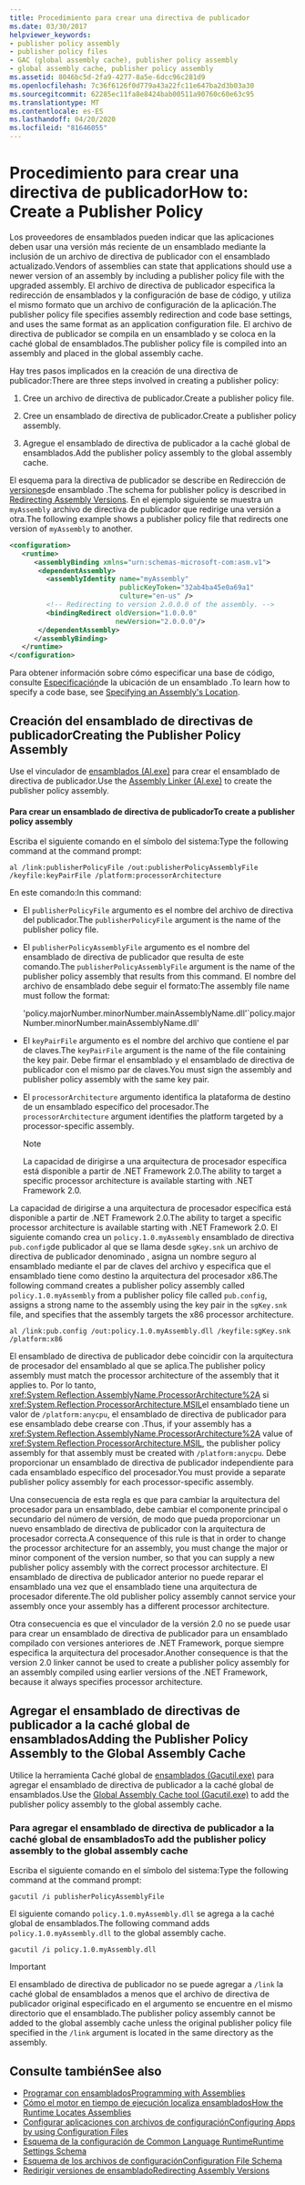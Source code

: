 ```yaml
---
title: Procedimiento para crear una directiva de publicador
ms.date: 03/30/2017
helpviewer_keywords:
- publisher policy assembly
- publisher policy files
- GAC (global assembly cache), publisher policy assembly
- global assembly cache, publisher policy assembly
ms.assetid: 8046bc5d-2fa9-4277-8a5e-6dcc96c281d9
ms.openlocfilehash: 7c36f6126f0d779a43a22fc11e647ba2d3b03a30
ms.sourcegitcommit: 62285ec11fa8e8424bab00511a90760c60e63c95
ms.translationtype: MT
ms.contentlocale: es-ES
ms.lasthandoff: 04/20/2020
ms.locfileid: "81646055"
---
```

# <a name="how-to-create-a-publisher-policy"></a><span data-ttu-id="066f6-102">Procedimiento para crear una directiva de publicador</span><span class="sxs-lookup"><span data-stu-id="066f6-102">How to: Create a Publisher Policy</span></span>

<span data-ttu-id="066f6-103">Los proveedores de ensamblados pueden indicar que las aplicaciones deben usar una versión más reciente de un ensamblado mediante la inclusión de un archivo de directiva de publicador con el ensamblado actualizado.</span><span class="sxs-lookup"><span data-stu-id="066f6-103">Vendors of assemblies can state that applications should use a newer version of an assembly by including a publisher policy file with the upgraded assembly.</span></span> <span data-ttu-id="066f6-104">El archivo de directiva de publicador especifica la redirección de ensamblados y la configuración de base de código, y utiliza el mismo formato que un archivo de configuración de la aplicación.</span><span class="sxs-lookup"><span data-stu-id="066f6-104">The publisher policy file specifies assembly redirection and code base settings, and uses the same format as an application configuration file.</span></span> <span data-ttu-id="066f6-105">El archivo de directiva de publicador se compila en un ensamblado y se coloca en la caché global de ensamblados.</span><span class="sxs-lookup"><span data-stu-id="066f6-105">The publisher policy file is compiled into an assembly and placed in the global assembly cache.</span></span>

<span data-ttu-id="066f6-106">Hay tres pasos implicados en la creación de una directiva de publicador:</span><span class="sxs-lookup"><span data-stu-id="066f6-106">There are three steps involved in creating a publisher policy:</span></span>

1. <span data-ttu-id="066f6-107">Cree un archivo de directiva de publicador.</span><span class="sxs-lookup"><span data-stu-id="066f6-107">Create a publisher policy file.</span></span>

2. <span data-ttu-id="066f6-108">Cree un ensamblado de directiva de publicador.</span><span class="sxs-lookup"><span data-stu-id="066f6-108">Create a publisher policy assembly.</span></span>

3. <span data-ttu-id="066f6-109">Agregue el ensamblado de directiva de publicador a la caché global de ensamblados.</span><span class="sxs-lookup"><span data-stu-id="066f6-109">Add the publisher policy assembly to the global assembly cache.</span></span>

<span data-ttu-id="066f6-110">El esquema para la directiva de publicador se describe en Redirección de [versiones](redirect-assembly-versions.md)de ensamblado .</span><span class="sxs-lookup"><span data-stu-id="066f6-110">The schema for publisher policy is described in [Redirecting Assembly Versions](redirect-assembly-versions.md).</span></span> <span data-ttu-id="066f6-111">En el ejemplo siguiente se muestra un `myAssembly` archivo de directiva de publicador que redirige una versión a otra.</span><span class="sxs-lookup"><span data-stu-id="066f6-111">The following example shows a publisher policy file that redirects one version of `myAssembly` to another.</span></span>

```xml
<configuration>
   <runtime>
      <assemblyBinding xmlns="urn:schemas-microsoft-com:asm.v1">
       <dependentAssembly>
         <assemblyIdentity name="myAssembly"
                           publicKeyToken="32ab4ba45e0a69a1"
                           culture="en-us" />
         <!-- Redirecting to version 2.0.0.0 of the assembly. -->
         <bindingRedirect oldVersion="1.0.0.0"
                          newVersion="2.0.0.0"/>
       </dependentAssembly>
      </assemblyBinding>
   </runtime>
</configuration>
```

<span data-ttu-id="066f6-112">Para obtener información sobre cómo especificar una base de código, consulte [Especificación](specify-assembly-location.md)de la ubicación de un ensamblado .</span><span class="sxs-lookup"><span data-stu-id="066f6-112">To learn how to specify a code base, see [Specifying an Assembly's Location](specify-assembly-location.md).</span></span>

## <a name="creating-the-publisher-policy-assembly"></a><span data-ttu-id="066f6-113">Creación del ensamblado de directivas de publicador</span><span class="sxs-lookup"><span data-stu-id="066f6-113">Creating the Publisher Policy Assembly</span></span>

<span data-ttu-id="066f6-114">Use el vinculador de [ensamblados (Al.exe)](../tools/al-exe-assembly-linker.md) para crear el ensamblado de directiva de publicador.</span><span class="sxs-lookup"><span data-stu-id="066f6-114">Use the [Assembly Linker (Al.exe)](../tools/al-exe-assembly-linker.md) to create the publisher policy assembly.</span></span>

#### <a name="to-create-a-publisher-policy-assembly"></a><span data-ttu-id="066f6-115">Para crear un ensamblado de directiva de publicador</span><span class="sxs-lookup"><span data-stu-id="066f6-115">To create a publisher policy assembly</span></span>

<span data-ttu-id="066f6-116">Escriba el siguiente comando en el símbolo del sistema:</span><span class="sxs-lookup"><span data-stu-id="066f6-116">Type the following command at the command prompt:</span></span>

```console
al /link:publisherPolicyFile /out:publisherPolicyAssemblyFile /keyfile:keyPairFile /platform:processorArchitecture
```

<span data-ttu-id="066f6-117">En este comando:</span><span class="sxs-lookup"><span data-stu-id="066f6-117">In this command:</span></span>

- <span data-ttu-id="066f6-118">El `publisherPolicyFile` argumento es el nombre del archivo de directiva del publicador.</span><span class="sxs-lookup"><span data-stu-id="066f6-118">The `publisherPolicyFile` argument is the name of the publisher policy file.</span></span>

- <span data-ttu-id="066f6-119">El `publisherPolicyAssemblyFile` argumento es el nombre del ensamblado de directiva de publicador que resulta de este comando.</span><span class="sxs-lookup"><span data-stu-id="066f6-119">The `publisherPolicyAssemblyFile` argument is the name of the publisher policy assembly that results from this command.</span></span> <span data-ttu-id="066f6-120">El nombre del archivo de ensamblado debe seguir el formato:</span><span class="sxs-lookup"><span data-stu-id="066f6-120">The assembly file name must follow the format:</span></span>

  <span data-ttu-id="066f6-121">'policy.majorNumber.minorNumber.mainAssemblyName.dll'</span><span class="sxs-lookup"><span data-stu-id="066f6-121">\`policy.majorNumber.minorNumber.mainAssemblyName.dll'</span></span>

- <span data-ttu-id="066f6-122">El `keyPairFile` argumento es el nombre del archivo que contiene el par de claves.</span><span class="sxs-lookup"><span data-stu-id="066f6-122">The `keyPairFile` argument is the name of the file containing the key pair.</span></span> <span data-ttu-id="066f6-123">Debe firmar el ensamblado y el ensamblado de directiva de publicador con el mismo par de claves.</span><span class="sxs-lookup"><span data-stu-id="066f6-123">You must sign the assembly and publisher policy assembly with the same key pair.</span></span>

- <span data-ttu-id="066f6-124">El `processorArchitecture` argumento identifica la plataforma de destino de un ensamblado específico del procesador.</span><span class="sxs-lookup"><span data-stu-id="066f6-124">The `processorArchitecture` argument identifies the platform targeted by a processor-specific assembly.</span></span>

  > [!NOTE]
  > <span data-ttu-id="066f6-125">La capacidad de dirigirse a una arquitectura de procesador específica está disponible a partir de .NET Framework 2.0.</span><span class="sxs-lookup"><span data-stu-id="066f6-125">The ability to target a specific processor architecture is available starting with .NET Framework 2.0.</span></span>

<span data-ttu-id="066f6-126">La capacidad de dirigirse a una arquitectura de procesador específica está disponible a partir de .NET Framework 2.0.</span><span class="sxs-lookup"><span data-stu-id="066f6-126">The ability to target a specific processor architecture is available starting with .NET Framework 2.0.</span></span> <span data-ttu-id="066f6-127">El siguiente comando crea un `policy.1.0.myAssembly` ensamblado de directiva `pub.config`de publicador al que se llama desde `sgKey.snk` un archivo de directiva de publicador denominado , asigna un nombre seguro al ensamblado mediante el par de claves del archivo y especifica que el ensamblado tiene como destino la arquitectura del procesador x86.</span><span class="sxs-lookup"><span data-stu-id="066f6-127">The following command creates a publisher policy assembly called `policy.1.0.myAssembly` from a publisher policy file called `pub.config`, assigns a strong name to the assembly using the key pair in the `sgKey.snk` file, and specifies that the assembly targets the x86 processor architecture.</span></span>

```console
al /link:pub.config /out:policy.1.0.myAssembly.dll /keyfile:sgKey.snk /platform:x86
```

<span data-ttu-id="066f6-128">El ensamblado de directiva de publicador debe coincidir con la arquitectura de procesador del ensamblado al que se aplica.</span><span class="sxs-lookup"><span data-stu-id="066f6-128">The publisher policy assembly must match the processor architecture of the assembly that it applies to.</span></span> <span data-ttu-id="066f6-129">Por lo tanto, <xref:System.Reflection.AssemblyName.ProcessorArchitecture%2A> si <xref:System.Reflection.ProcessorArchitecture.MSIL>el ensamblado tiene un valor de `/platform:anycpu`, el ensamblado de directiva de publicador para ese ensamblado debe crearse con .</span><span class="sxs-lookup"><span data-stu-id="066f6-129">Thus, if your assembly has a <xref:System.Reflection.AssemblyName.ProcessorArchitecture%2A> value of <xref:System.Reflection.ProcessorArchitecture.MSIL>, the publisher policy assembly for that assembly must be created with `/platform:anycpu`.</span></span> <span data-ttu-id="066f6-130">Debe proporcionar un ensamblado de directiva de publicador independiente para cada ensamblado específico del procesador.</span><span class="sxs-lookup"><span data-stu-id="066f6-130">You must provide a separate publisher policy assembly for each processor-specific assembly.</span></span>

<span data-ttu-id="066f6-131">Una consecuencia de esta regla es que para cambiar la arquitectura del procesador para un ensamblado, debe cambiar el componente principal o secundario del número de versión, de modo que pueda proporcionar un nuevo ensamblado de directiva de publicador con la arquitectura de procesador correcta.</span><span class="sxs-lookup"><span data-stu-id="066f6-131">A consequence of this rule is that in order to change the processor architecture for an assembly, you must change the major or minor component of the version number, so that you can supply a new publisher policy assembly with the correct processor architecture.</span></span> <span data-ttu-id="066f6-132">El ensamblado de directiva de publicador anterior no puede reparar el ensamblado una vez que el ensamblado tiene una arquitectura de procesador diferente.</span><span class="sxs-lookup"><span data-stu-id="066f6-132">The old publisher policy assembly cannot service your assembly once your assembly has a different processor architecture.</span></span>

<span data-ttu-id="066f6-133">Otra consecuencia es que el vinculador de la versión 2.0 no se puede usar para crear un ensamblado de directiva de publicador para un ensamblado compilado con versiones anteriores de .NET Framework, porque siempre especifica la arquitectura del procesador.</span><span class="sxs-lookup"><span data-stu-id="066f6-133">Another consequence is that the version 2.0 linker cannot be used to create a publisher policy assembly for an assembly compiled using earlier versions of the .NET Framework, because it always specifies processor architecture.</span></span>

## <a name="adding-the-publisher-policy-assembly-to-the-global-assembly-cache"></a><span data-ttu-id="066f6-134">Agregar el ensamblado de directivas de publicador a la caché global de ensamblados</span><span class="sxs-lookup"><span data-stu-id="066f6-134">Adding the Publisher Policy Assembly to the Global Assembly Cache</span></span>

<span data-ttu-id="066f6-135">Utilice la herramienta Caché global de [ensamblados (Gacutil.exe)](../tools/gacutil-exe-gac-tool.md) para agregar el ensamblado de directiva de publicador a la caché global de ensamblados.</span><span class="sxs-lookup"><span data-stu-id="066f6-135">Use the [Global Assembly Cache tool (Gacutil.exe)](../tools/gacutil-exe-gac-tool.md) to add the publisher policy assembly to the global assembly cache.</span></span>

### <a name="to-add-the-publisher-policy-assembly-to-the-global-assembly-cache"></a><span data-ttu-id="066f6-136">Para agregar el ensamblado de directiva de publicador a la caché global de ensamblados</span><span class="sxs-lookup"><span data-stu-id="066f6-136">To add the publisher policy assembly to the global assembly cache</span></span>

<span data-ttu-id="066f6-137">Escriba el siguiente comando en el símbolo del sistema:</span><span class="sxs-lookup"><span data-stu-id="066f6-137">Type the following command at the command prompt:</span></span>

```console
gacutil /i publisherPolicyAssemblyFile
```

<span data-ttu-id="066f6-138">El siguiente comando `policy.1.0.myAssembly.dll` se agrega a la caché global de ensamblados.</span><span class="sxs-lookup"><span data-stu-id="066f6-138">The following command adds `policy.1.0.myAssembly.dll` to the global assembly cache.</span></span>

```console
gacutil /i policy.1.0.myAssembly.dll
```

> [!IMPORTANT]
> <span data-ttu-id="066f6-139">El ensamblado de directiva de publicador no se puede agregar a `/link` la caché global de ensamblados a menos que el archivo de directiva de publicador original especificado en el argumento se encuentre en el mismo directorio que el ensamblado.</span><span class="sxs-lookup"><span data-stu-id="066f6-139">The publisher policy assembly cannot be added to the global assembly cache unless the original publisher policy file specified in the `/link` argument is located in the same directory as the assembly.</span></span>

## <a name="see-also"></a><span data-ttu-id="066f6-140">Consulte también</span><span class="sxs-lookup"><span data-stu-id="066f6-140">See also</span></span>

- [<span data-ttu-id="066f6-141">Programar con ensamblados</span><span class="sxs-lookup"><span data-stu-id="066f6-141">Programming with Assemblies</span></span>](../../standard/assembly/index.md)
- [<span data-ttu-id="066f6-142">Cómo el motor en tiempo de ejecución localiza ensamblados</span><span class="sxs-lookup"><span data-stu-id="066f6-142">How the Runtime Locates Assemblies</span></span>](../deployment/how-the-runtime-locates-assemblies.md)
- [<span data-ttu-id="066f6-143">Configurar aplicaciones con archivos de configuración</span><span class="sxs-lookup"><span data-stu-id="066f6-143">Configuring Apps by using Configuration Files</span></span>](index.md)
- [<span data-ttu-id="066f6-144">Esquema de la configuración de Common Language Runtime</span><span class="sxs-lookup"><span data-stu-id="066f6-144">Runtime Settings Schema</span></span>](./file-schema/runtime/index.md)
- [<span data-ttu-id="066f6-145">Esquema de los archivos de configuración</span><span class="sxs-lookup"><span data-stu-id="066f6-145">Configuration File Schema</span></span>](./file-schema/index.md)
- [<span data-ttu-id="066f6-146">Redirigir versiones de ensamblado</span><span class="sxs-lookup"><span data-stu-id="066f6-146">Redirecting Assembly Versions</span></span>](redirect-assembly-versions.md)

